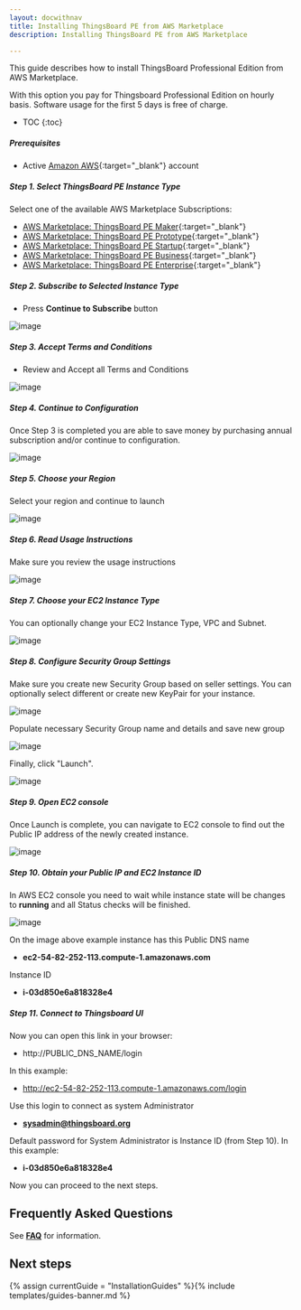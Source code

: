 ```yaml
---
layout: docwithnav
title: Installing ThingsBoard PE from AWS Marketplace
description: Installing ThingsBoard PE from AWS Marketplace

---
```


This guide describes how to install ThingsBoard Professional Edition from AWS Marketplace. 

With this option you pay for Thingsboard Professional Edition on hourly basis. Software usage for the first 5 days is free of charge.
 

* TOC
{:toc}

##### Prerequisites

- Active [Amazon AWS](https://aws.amazon.com/){:target="_blank"} account

##### Step 1. Select ThingsBoard PE Instance Type

Select one of the available AWS Marketplace Subscriptions:
- [AWS Marketplace: ThingsBoard PE Maker](https://aws.amazon.com/marketplace/pp/B07MLRVF3Q){:target="_blank"}
- [AWS Marketplace: ThingsBoard PE Prototype](https://aws.amazon.com/marketplace/pp/B07MLS5VMB){:target="_blank"}
- [AWS Marketplace: ThingsBoard PE Startup](https://aws.amazon.com/marketplace/pp/B07MQ1G36K){:target="_blank"}
- [AWS Marketplace: ThingsBoard PE Business](https://aws.amazon.com/marketplace/pp/B07MLRWV22){:target="_blank"}
- [AWS Marketplace: ThingsBoard PE Enterprise](https://aws.amazon.com/marketplace/pp/B07MBYZSFQ){:target="_blank"}

##### Step 2. Subscribe to Selected Instance Type

- Press **Continue to Subscribe** button

![image](/images/user-guide/install/aws-marketplace-pe/tb-pe-mk-subscribe.png)

##### Step 3. Accept Terms and Conditions

- Review and Accept all Terms and Conditions

![image](/images/user-guide/install/aws-marketplace-pe/tb-pe-mk-accept.png)

##### Step 4. Continue to Configuration

Once Step 3 is completed you are able to save money by purchasing annual subscription and/or continue to configuration.

![image](/images/user-guide/install/aws-marketplace-pe/tb-pe-mk-configuration.png)

##### Step 5. Choose your Region

Select your region and continue to launch

![image](/images/user-guide/install/aws-marketplace-pe/tb-pe-mk-launch.png)

##### Step 6. Read Usage Instructions

Make sure you review the usage instructions

![image](/images/user-guide/install/aws-marketplace-pe/tb-pe-mk-usage.png)

##### Step 7. Choose your EC2 Instance Type

You can optionally change your EC2 Instance Type, VPC and Subnet. 

![image](/images/user-guide/install/aws-marketplace-pe/tb-pe-mk-launch-vpc.png)

##### Step 8. Configure Security Group Settings

Make sure you create new Security Group based on seller settings. You can optionally select different or create new KeyPair for your instance. 

![image](/images/user-guide/install/aws-marketplace-pe/tb-pe-mk-launch-security.png)

Populate necessary Security Group name and details and save new group

![image](/images/user-guide/install/aws-marketplace-pe/tb-pe-mk-new-security-group.png)

Finally, click "Launch".

![image](/images/user-guide/install/aws-marketplace-pe/tb-pe-mk-launch-launch.png)

##### Step 9. Open EC2 console

Once Launch is complete, you can navigate to EC2 console to find out the Public IP address of the newly created instance.

![image](/images/user-guide/install/aws-marketplace-pe/tb-pe-mk-launch-complete.png)

##### Step 10. Obtain your Public IP and EC2 Instance ID

In AWS EC2 console you need to wait while instance state will be changes to **running** and all Status checks will be finished.

![image](/images/user-guide/install/aws-marketplace-pe/tb-pe-mk-ec2-console.png)

On the image above example instance has this Public DNS name 

- **ec2-54-82-252-113.compute-1.amazonaws.com**

Instance ID 

- **i-03d850e6a818328e4**

##### Step 11. Connect to Thingsboard UI

Now you can open this link in your browser:

- http://PUBLIC_DNS_NAME/login

In this example:

- http://ec2-54-82-252-113.compute-1.amazonaws.com/login

Use this login to connect as system Administrator 

- **sysadmin@thingsboard.org**

Default password for System Administrator is Instance ID (from Step 10). In this example: 

-  **i-03d850e6a818328e4**

Now you can proceed to the next steps.

## Frequently Asked Questions

See [**FAQ**](/products/thingsboard-pe/aws/#frequently-asked-questions) for information.

## Next steps

{% assign currentGuide = "InstallationGuides" %}{% include templates/guides-banner.md %}
